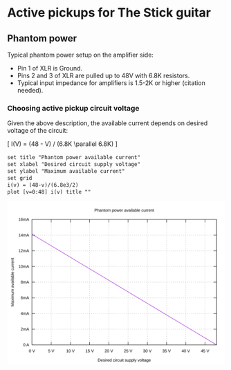 <script src="https://cdn.mathjax.org/mathjax/latest/MathJax.js?config=TeX-AMS-MML_HTMLorMML" type="text/javascript"></script>

# Active pickups for The Stick guitar

## Phantom power

Typical phantom power setup on the amplifier side:

- Pin 1 of XLR is Ground.
- Pins 2 and 3 of XLR are pulled up to 48V with 6.8K resistors.
- Typical input impedance for amplifiers is 1.5-2K or higher (citation needed).

### Choosing active pickup circuit voltage

Given the above description, the available current depends on desired voltage of the circuit:

\[ I(V) = (48 - V) / (6.8K \parallel 6.8K) \]

```gnuplot
set title "Phantom power available current"
set xlabel "Desired circuit supply voltage"
set ylabel "Maximum available current"
set grid
i(v) = (48-v)/(6.8e3/2)
plot [v=0:48] i(v) title ""
```

![Phantom power available current for desired supply voltage](phantom-power-current-vs-voltage.svg)
